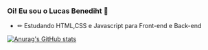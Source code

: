 ### Oi! Eu sou o Lucas Benediht 👋

- ✏ Estudando HTML,CSS e Javascript para Front-end e Back-end

[![Anurag's GitHub stats](https://github-readme-stats.vercel.app/api?username=Lucas-Benediht&theme=tokyonight)](https://github.com/anuraghazra/github-readme-stats)
